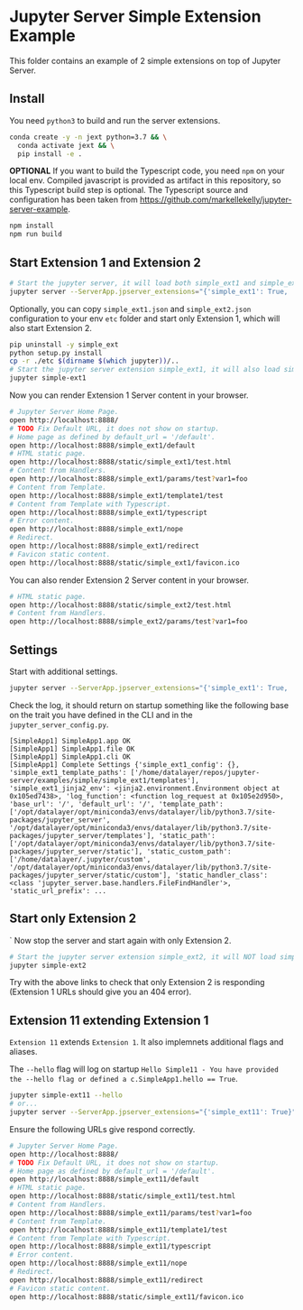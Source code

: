 # Jupyter Server Simple Extension Example

This folder contains an example of 2 simple extensions on top of Jupyter Server.

## Install

You need `python3` to build and run the server extensions.

```bash
conda create -y -n jext python=3.7 && \
  conda activate jext && \
  pip install -e .
```

**OPTIONAL** If you want to build the Typescript code, you need `npm` on your local env. Compiled javascript is provided as artifact in this repository, so this Typescript build step is optional. The Typescript source and configuration has been taken from https://github.com/markellekelly/jupyter-server-example.

```bash
npm install
npm run build
```

## Start Extension 1 and Extension 2

```bash
# Start the jupyter server, it will load both simple_ext1 and simple_ext2 based on the provided trait.
jupyter server --ServerApp.jpserver_extensions="{'simple_ext1': True, 'simple_ext2': True}"
```

Optionally, you can copy `simple_ext1.json` and `simple_ext2.json` configuration to your env `etc` folder and start only Extension 1, which will also start Extension 2.

```bash
pip uninstall -y simple_ext
python setup.py install
cp -r ./etc $(dirname $(which jupyter))/..
# Start the jupyter server extension simple_ext1, it will also load simple_ext2 because of load_other_extensions = True..
jupyter simple-ext1
```

Now you can render Extension 1 Server content in your browser.

```bash
# Jupyter Server Home Page.
open http://localhost:8888/
# TODO Fix Default URL, it does not show on startup.
# Home page as defined by default_url = '/default'.
open http://localhost:8888/simple_ext1/default
# HTML static page.
open http://localhost:8888/static/simple_ext1/test.html
# Content from Handlers.
open http://localhost:8888/simple_ext1/params/test?var1=foo
# Content from Template.
open http://localhost:8888/simple_ext1/template1/test
# Content from Template with Typescript.
open http://localhost:8888/simple_ext1/typescript
# Error content.
open http://localhost:8888/simple_ext1/nope
# Redirect.
open http://localhost:8888/simple_ext1/redirect
# Favicon static content.
open http://localhost:8888/static/simple_ext1/favicon.ico
```

You can also render Extension 2 Server content in your browser.

```bash
# HTML static page.
open http://localhost:8888/static/simple_ext2/test.html
# Content from Handlers.
open http://localhost:8888/simple_ext2/params/test?var1=foo
```

## Settings

Start with additional settings.

```bash
jupyter server --ServerApp.jpserver_extensions="{'simple_ext1': True, 'simple_ext2': True}" --SimpleApp1.cli=OK
```

Check the log, it should return on startup something like the following base on the trait you have defined in the CLI and in the `jupyter_server_config.py`.

```
[SimpleApp1] SimpleApp1.app OK
[SimpleApp1] SimpleApp1.file OK
[SimpleApp1] SimpleApp1.cli OK
[SimpleApp1] Complete Settings {'simple_ext1_config': {}, 'simple_ext1_template_paths': ['/home/datalayer/repos/jupyter-server/examples/simple/simple_ext1/templates'], 'simple_ext1_jinja2_env': <jinja2.environment.Environment object at 0x105ed7438>, 'log_function': <function log_request at 0x105e2d950>, 'base_url': '/', 'default_url': '/', 'template_path': ['/opt/datalayer/opt/miniconda3/envs/datalayer/lib/python3.7/site-packages/jupyter_server', '/opt/datalayer/opt/miniconda3/envs/datalayer/lib/python3.7/site-packages/jupyter_server/templates'], 'static_path': ['/opt/datalayer/opt/miniconda3/envs/datalayer/lib/python3.7/site-packages/jupyter_server/static'], 'static_custom_path': ['/home/datalayer/.jupyter/custom', '/opt/datalayer/opt/miniconda3/envs/datalayer/lib/python3.7/site-packages/jupyter_server/static/custom'], 'static_handler_class': <class 'jupyter_server.base.handlers.FileFindHandler'>, 'static_url_prefix': ...
```

## Start only Extension 2
`
Now stop the server and start again with only Extension 2.

```bash
# Start the jupyter server extension simple_ext2, it will NOT load simple_ext1 because of load_other_extensions = False.
jupyter simple-ext2
```

Try with the above links to check that only Extension 2 is responding (Extension 1 URLs should give you an 404 error).

## Extension 11 extending Extension 1

`Extension 11` extends `Extension 1`. It also implemnets additional flags and aliases.

The `--hello` flag will log on startup `Hello Simple11 - You have provided the --hello flag or defined a c.SimpleApp1.hello == True`.

```bash
jupyter simple-ext11 --hello
# or...
jupyter server --ServerApp.jpserver_extensions="{'simple_ext11': True}" --hello
```

Ensure the following URLs give respond correctly.

```bash
# Jupyter Server Home Page.
open http://localhost:8888/
# TODO Fix Default URL, it does not show on startup.
# Home page as defined by default_url = '/default'.
open http://localhost:8888/simple_ext11/default
# HTML static page.
open http://localhost:8888/static/simple_ext11/test.html
# Content from Handlers.
open http://localhost:8888/simple_ext11/params/test?var1=foo
# Content from Template.
open http://localhost:8888/simple_ext11/template1/test
# Content from Template with Typescript.
open http://localhost:8888/simple_ext11/typescript
# Error content.
open http://localhost:8888/simple_ext11/nope
# Redirect.
open http://localhost:8888/simple_ext11/redirect
# Favicon static content.
open http://localhost:8888/static/simple_ext11/favicon.ico
```
